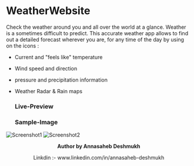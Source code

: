# WeatherWebsite
Check the weather around you and all over the world at a glance.
Weather is a sometimes difficult to predict. This accurate weather app allows to find out a detailed forecast wherever you are,
for any time of the day by using on the icons :
- Current and "feels like" temperature
- Wind speed and direction
- pressure and precipitation information
- Weather Radar & Rain maps

  ### Live-Preview

  ### Sample-Image
![Screenshot1](https://github.com/Annasaheb8910/WeatherWebsite/assets/145148499/94dfd376-7984-427d-ad0e-a5f38c3b6729)
![Screenshot2](https://github.com/Annasaheb8910/WeatherWebsite/assets/145148499/b96b414c-823f-42b5-9ac5-7a777554a2bf)
<p align="center"><b>Author by Annasaheb Deshmukh</b></p>
<p align ="center">Linkdin :- www.linkedin.com/in/annasaheb-deshmukh</p>
